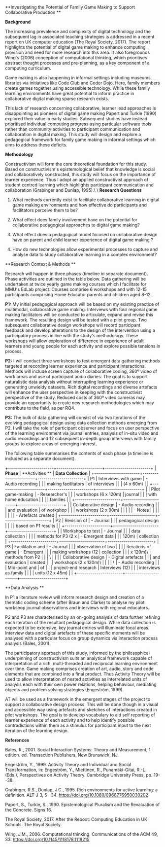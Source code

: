 **Investigating the Potential of Family Game Making to Support Collaborative Production **

**Background**

The increasing prevalence and complexity of digital technology and the subsequent lag in associated teaching strategies is addressed in a recent report on UK computer education (The Royal Society, 2017). The report highlights the potential of digital game making to enhance computing provision and need for more research into this area. It also foregrounds Wing's (2006) conception of computational thinking, which prioritises abstract thought processes and pre-planning, as a key component of a computing curriculum.

Game making is also happening in informal settings including museums, libraries via initiatives like Code Club and Coder Dojo. Here, family members create games together using accessible technology. While these family learning environments have great potential to inform practice in collaborative digital making sparse research exists.

This lack of research concerning collaborative, learner lead approaches is disappointing as pioneers of digital game making Papert and Turkle (1990) explored their value in early studies. Subsequent studies have instead prioritised individual computing progress using particular software tools rather than community activities to participant communication and collaboration in digital making. This study will design and explore a pedagogical framework for family game making in informal settings which aims to address these deficits.

**Methodology**

Constructivism will form the core theoretical foundation for this study. Based on constructivism's epistemological belief that knowledge is social and collaboratively constructed, this study will focus on the importance of learner experience. Thus I adopt an applied constructivist approach of student centred learning which highlights participant communication and collaboration (Grabinger and Dunlap, 1995).\ \ **Research Questions**

1.  What methods currently exist to facilitate collaborative learning in     digital game making environments and how effective do participants     and facilitators perceive them to be?

2.  What effect does family involvement have on the potential for     collaborative pedagogical approaches to digital game making?

3.  What effect does a pedagogical model focused on collaborative design     have on parent and child learner experience of digital game making ?

4.  How do new technologies allow experimental processes to capture and     analyse data to study collaborative learning in a complex     environment?

**Research Context & Methods **

Research will happen in three phases (timeline in separate document). Phase activities are outlined in the table below. Data gathering will be undertaken at twice yearly game making courses which I facilitate for MMU's EdLab project. Courses comprise 6 workshops and with 12-15 participants comprising Home Educator parents and children aged 8-12.

**P1:** My initial pedagogical approach will be based on my existing practice of multimodal, collaborative game making. Interviews with four regional game making facilitators will be conducted to articulate, expand and revise this framework. The resulting design will be tested with a pilot group. Two subsequent collaborative design workshops will record participant feedback and develop alterations to the design of the intervention using a participatory process in line with the study's methodology. These workshops will allow exploration of difference in experience of adult learners and young people for each activity and explore possible tensions in process.

**P2:** I will conduct three workshops to test emergent data gathering methods targeted at recording learner experience and participant interactions. Methods will include screen capture of collaborative coding, 360º video of work areas and use of participant audio diaries. The goal is to support naturalistic data analysis without interrupting learning experience or generating unwieldy datasets. Rich digital recordings and diverse artefacts will enhance the user perspective in keeping with the constructivist perspective of the study. Reduced costs of 360º video cameras may provide an opportunity to create new research methodologies which may contribute to the field, as per RQ4.

**P3:** The bulk of data gathering will consist of via two iterations of the evolving pedagogical design using data collection methods emerging from P2. I will take the role of participant observer and focus on user perspective of the learning environment via journal entries, analysis of in-situ video and audio recordings and 12 subsequent in-depth group interviews with family groups to explore areas of emerging interest.

The following table summarises the contents of each phase (a timeline is included as a separate document).

+-----------------------+-----------------------+-----------------------+ | **Phase**             | **Activities **       | **Data Collection**   | +-----------------------+-----------------------+-----------------------+ | P1                    | Interviews with game  | -   Audio recording   | |                       | making facilitators   |     of interviews     | |                       | (4 x 60m)             |                       | +-----------------------+-----------------------+-----------------------+ |                       | Pilot game-making     | -   Researcher's      | |                       | workshops (6 x 120m)  |     journal           | |                       | with home education   |                       | |                       | families              |                       | +-----------------------+-----------------------+-----------------------+ |                       | Collaborative design  | -   Audio recording   | |                       | and evaluation        |     of workshop       | |                       | workshops (2 x 90m)   |                       | |                       |                       | -   Notes             | |                       |                       |                       | |                       |                       | -   Artefacts created | +-----------------------+-----------------------+-----------------------+ | P2                    | Revision of           | -   Journal           | |                       | pedagogical design    |                       | |                       | based on P1 results   |                       | +-----------------------+-----------------------+-----------------------+ |                       | Workshops to test     | -   Journal           | |                       | data collection       |                       | |                       | methods for P3 (2 x   | -   Emergent data     | |                       | 120m)                 |     collection        | +-----------------------+-----------------------+-----------------------+ | P3                    | Facilitation and      | -   Journal           | |                       | observation of two    |                       | |                       | iterations of game    | -   Emergent          | |                       | making workshops (12  |     collection        | |                       | x 120m)\              |     methods from P2   | |                       | \                     |                       | |                       | Collaborative design  | -   Digital artefacts | |                       | and evaluation        |     created           | |                       | workshops (2 x 120m)\ |                       | |                       | \                     | -   Audio recording   | |                       | Mid-point and         |     of                | |                       | project-end research  |     Interviews (12)   | |                       | interviews as family  |                       | |                       | units (12 x 45m)      |                       | +-----------------------+-----------------------+-----------------------+

**Data Analysis **

In P1 a literature review will inform research design and creation of a thematic coding scheme (after Braun and Clarke) to analyse my pilot workshop journal observations and interviews with regional educators.

P2 and P3 are characterised by an on-going analysis of data further refining each iteration of the resultant pedagogical design. While data collection is expected to be extensive, key journal entries will illuminate focal areas. Interview data and digital artefacts of these specific moments will be analysed with a particular focus on group dynamics via interaction process analysis (Bales, 2001).

The participatory approach of this study, informed by the philosophical underpinning of constructivism suits an analytical framework capable of interpretation of a rich, multi-threaded and reciprocal learning environment over time. Game making comprises creation of art, audio, story and code elements that are combined into a final product. Thus Activity Theory will be used to allow interpretation of nested activities as interrelated units of analysis each with their own power relations, helping behaviour, mediating objects and problem solving strategies (Engeström, 1999).

AT will be used as a framework in the emergent stages of the project to support a collaborative design process. This will be done though in a visual and accessible way using artefacts and sketches of interactions created in pilot workshops. The goal is to develop vocabulary to aid self reporting of learner experience of each activity and to help identify possible contradictions within them as a stimulus for participant input to the next iteration of the learning design.

**References**

Bales, R., 2001. Social Interaction Systems: Theory and Measurement, 1 edition. ed. Transaction Publishers, New Brunswick, NJ.

Engeström, Y., 1999. Activity Theory and Individual and Social Transformation, in: Engeström, Y., Miettinen, R., Punamäki-Gitai, R.-L. (Eds.), Perspectives on Activity Theory. Cambridge University Press, pp. 19--38.

Grabinger, R.S., Dunlap, J.C., 1995. Rich environments for active learning: a definition. ALT-J 3, 5--34. https://doi.org/10.1080/0968776950030202

Papert, S., Turkle, S., 1990. Epistemological Pluralism and the Revaluation of the Concrete. Signs 16.

The Royal Society, 2017. After the Reboot: Computing Education in UK Schools. The Royal Society.

Wing, J.M., 2006. Computational thinking. Communications of the ACM 49, 33. https://doi.org/10.1145/1118178.1118215 